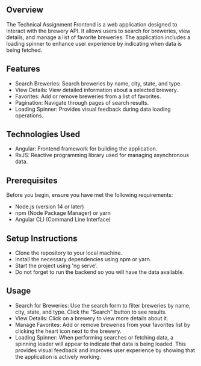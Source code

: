 ## Overview
The Technical Assignment Frontend is a web application designed to interact with the brewery API. It allows users to search for breweries, view details, and manage a list of favorite breweries. The application includes a loading spinner to enhance user experience by indicating when data is being fetched.

## Features

- Search Breweries: Search breweries by name, city, state, and type.
- View Details: View detailed information about a selected brewery.
- Favorites: Add or remove breweries from a list of favorites.
- Pagination: Navigate through pages of search results.
- Loading Spinner: Provides visual feedback during data loading operations.

## Technologies Used
- Angular: Frontend framework for building the application.
- RxJS: Reactive programming library used for managing asynchronous data.

## Prerequisites
Before you begin, ensure you have met the following requirements:

- Node.js (version 14 or later)
- npm (Node Package Manager) or yarn
- Angular CLI (Command Line Interface)

## Setup Instructions
- Clone the repository to your local machine.
- Install the necessary dependencies using npm or yarn.
- Start the project using 'ng serve'.
- Do not forget to run the backend so you will have the data available.

## Usage
- Search for Breweries: Use the search form to filter breweries by name, city, state, and type. Click the "Search" button to see results.
- View Details: Click on a brewery to view more details about it.
- Manage Favorites: Add or remove breweries from your favorites list by clicking the heart icon next to the brewery.
- Loading Spinner: When performing searches or fetching data, a spinning loader will appear to indicate that data is being loaded. This provides visual feedback and improves user experience by showing that the application is actively working.

